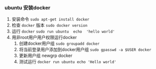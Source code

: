 ### ubuntu 安装docker

1. 安装命令 `sudo apt-get install docker`
2. 检查 `docker` 版本  `sudo docker version`
3. 运行 `docker`  `sudo run ubuntu  echo  'hello world'`
4. 用非root用户用户权限运行docker
   1. 创建docker用户组    `sudo groupadd docker`
   2. 将当前登录用户添加到docker用户组  `sudo gpasswd -a $USER docker`
   3. 更新用户组 newgrp docker
   4. 测试运行   `docker run ubuntu echo 'Hello world'`
